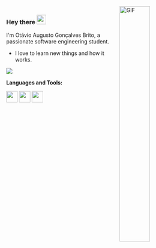 <img align="right" alt="GIF" src="https://media.giphy.com/media/iIqmM5tTjmpOB9mpbn/giphy.gif" width="40%" height="40%" />

### Hey there <img  src="https://media.giphy.com/media/hvRJCLFzcasrR4ia7z/giphy.gif" width="25px">

I'm Otávio Augusto Gonçalves Brito, a passionate software engineering student.

- I love to learn new things and how it works.
  
<a href="https://www.linkedin.com/in/otavioagb/" target="_blank"><img src="https://img.shields.io/badge/LinkedIn-0077B5?style=for-the-badge&logo=linkedin&logoColor=white"></a>

**Languages and Tools:**

<img height="30" width="30" src="https://cdn.jsdelivr.net/gh/devicons/devicon@latest/icons/python/python-original.svg" /> <img height="30" width="30" src="https://cdn.jsdelivr.net/gh/devicons/devicon@latest/icons/sqldeveloper/sqldeveloper-original.svg" /> 
<img height="30" width="30" src="https://cdn.jsdelivr.net/gh/devicons/devicon@latest/icons/git/git-original.svg" />
          
          
